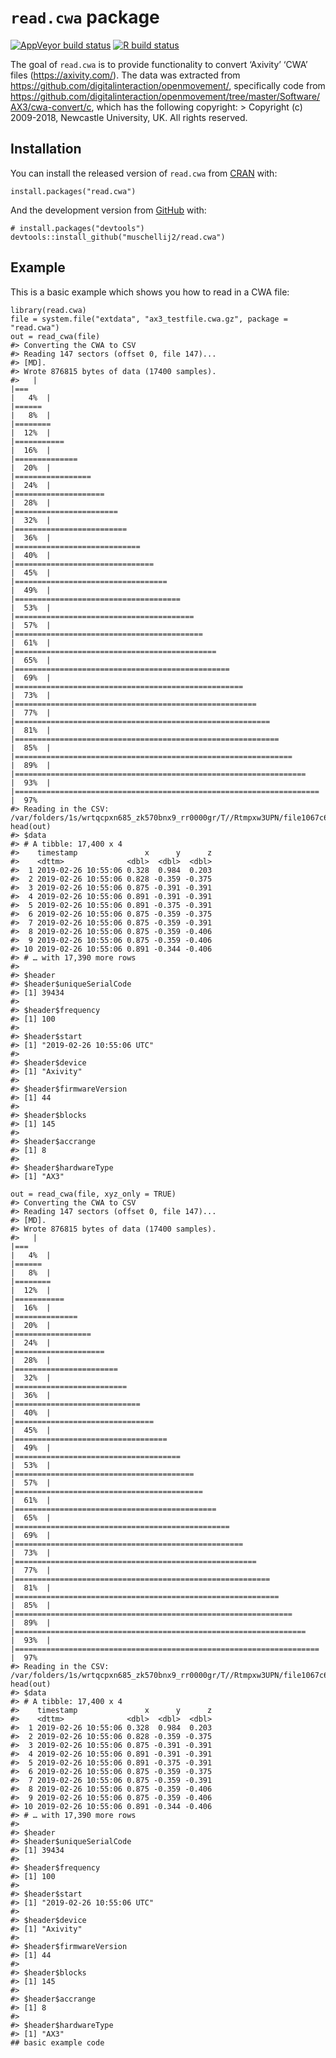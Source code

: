 
<!-- README.md is generated from README.Rmd. Please edit that file -->

`read.cwa` package
==================

<!-- badges: start -->

[![AppVeyor build
status](https://ci.appveyor.com/api/projects/status/github/muschellij2/read-cwa?branch=master&svg=true)](https://ci.appveyor.com/project/muschellij2/read-cwa)
[![R build
status](https://github.com/muschellij2/read.cwa/workflows/R-CMD-check/badge.svg)](https://github.com/muschellij2/read.cwa/actions)
<!-- badges: end -->

The goal of `read.cwa` is to provide functionality to convert ‘Axivity’
‘CWA’ files
(<a href="https://axivity.com/" class="uri">https://axivity.com/</a>).
The data was extracted from
<a href="https://github.com/digitalinteraction/openmovement/" class="uri">https://github.com/digitalinteraction/openmovement/</a>,
specifically code from
<a href="https://github.com/digitalinteraction/openmovement/tree/master/Software/AX3/cwa-convert/c" class="uri">https://github.com/digitalinteraction/openmovement/tree/master/Software/AX3/cwa-convert/c</a>,
which has the following copyright: &gt; Copyright (c) 2009-2018,
Newcastle University, UK. All rights reserved.

Installation
------------

You can install the released version of `read.cwa` from
[CRAN](https://CRAN.R-project.org) with:

    install.packages("read.cwa")

And the development version from [GitHub](https://github.com/) with:

    # install.packages("devtools")
    devtools::install_github("muschellij2/read.cwa")

Example
-------

This is a basic example which shows you how to read in a CWA file:

    library(read.cwa)
    file = system.file("extdata", "ax3_testfile.cwa.gz", package = "read.cwa")
    out = read_cwa(file)
    #> Converting the CWA to CSV
    #> Reading 147 sectors (offset 0, file 147)...
    #> [MD].
    #> Wrote 876815 bytes of data (17400 samples).
    #>   |                                                                              |===                                                                   |   4%  |                                                                              |======                                                                |   8%  |                                                                              |========                                                              |  12%  |                                                                              |===========                                                           |  16%  |                                                                              |==============                                                        |  20%  |                                                                              |=================                                                     |  24%  |                                                                              |====================                                                  |  28%  |                                                                              |=======================                                               |  32%  |                                                                              |=========================                                             |  36%  |                                                                              |============================                                          |  40%  |                                                                              |===============================                                       |  45%  |                                                                              |==================================                                    |  49%  |                                                                              |=====================================                                 |  53%  |                                                                              |========================================                              |  57%  |                                                                              |==========================================                            |  61%  |                                                                              |=============================================                         |  65%  |                                                                              |================================================                      |  69%  |                                                                              |===================================================                   |  73%  |                                                                              |======================================================                |  77%  |                                                                              |=========================================================             |  81%  |                                                                              |===========================================================           |  85%  |                                                                              |==============================================================        |  89%  |                                                                              |=================================================================     |  93%  |                                                                              |====================================================================  |  97%
    #> Reading in the CSV: /var/folders/1s/wrtqcpxn685_zk570bnx9_rr0000gr/T//Rtmpxw3UPN/file1067c689b83bb.csv
    head(out)
    #> $data
    #> # A tibble: 17,400 x 4
    #>    timestamp               x      y      z
    #>    <dttm>              <dbl>  <dbl>  <dbl>
    #>  1 2019-02-26 10:55:06 0.328  0.984  0.203
    #>  2 2019-02-26 10:55:06 0.828 -0.359 -0.375
    #>  3 2019-02-26 10:55:06 0.875 -0.391 -0.391
    #>  4 2019-02-26 10:55:06 0.891 -0.391 -0.391
    #>  5 2019-02-26 10:55:06 0.891 -0.375 -0.391
    #>  6 2019-02-26 10:55:06 0.875 -0.359 -0.375
    #>  7 2019-02-26 10:55:06 0.875 -0.359 -0.391
    #>  8 2019-02-26 10:55:06 0.875 -0.359 -0.406
    #>  9 2019-02-26 10:55:06 0.875 -0.359 -0.406
    #> 10 2019-02-26 10:55:06 0.891 -0.344 -0.406
    #> # … with 17,390 more rows
    #> 
    #> $header
    #> $header$uniqueSerialCode
    #> [1] 39434
    #> 
    #> $header$frequency
    #> [1] 100
    #> 
    #> $header$start
    #> [1] "2019-02-26 10:55:06 UTC"
    #> 
    #> $header$device
    #> [1] "Axivity"
    #> 
    #> $header$firmwareVersion
    #> [1] 44
    #> 
    #> $header$blocks
    #> [1] 145
    #> 
    #> $header$accrange
    #> [1] 8
    #> 
    #> $header$hardwareType
    #> [1] "AX3"

    out = read_cwa(file, xyz_only = TRUE)
    #> Converting the CWA to CSV
    #> Reading 147 sectors (offset 0, file 147)...
    #> [MD].
    #> Wrote 876815 bytes of data (17400 samples).
    #>   |                                                                              |===                                                                   |   4%  |                                                                              |======                                                                |   8%  |                                                                              |========                                                              |  12%  |                                                                              |===========                                                           |  16%  |                                                                              |==============                                                        |  20%  |                                                                              |=================                                                     |  24%  |                                                                              |====================                                                  |  28%  |                                                                              |=======================                                               |  32%  |                                                                              |=========================                                             |  36%  |                                                                              |============================                                          |  40%  |                                                                              |===============================                                       |  45%  |                                                                              |==================================                                    |  49%  |                                                                              |=====================================                                 |  53%  |                                                                              |========================================                              |  57%  |                                                                              |==========================================                            |  61%  |                                                                              |=============================================                         |  65%  |                                                                              |================================================                      |  69%  |                                                                              |===================================================                   |  73%  |                                                                              |======================================================                |  77%  |                                                                              |=========================================================             |  81%  |                                                                              |===========================================================           |  85%  |                                                                              |==============================================================        |  89%  |                                                                              |=================================================================     |  93%  |                                                                              |====================================================================  |  97%
    #> Reading in the CSV: /var/folders/1s/wrtqcpxn685_zk570bnx9_rr0000gr/T//Rtmpxw3UPN/file1067c64a9d172.csv
    head(out)
    #> $data
    #> # A tibble: 17,400 x 4
    #>    timestamp               x      y      z
    #>    <dttm>              <dbl>  <dbl>  <dbl>
    #>  1 2019-02-26 10:55:06 0.328  0.984  0.203
    #>  2 2019-02-26 10:55:06 0.828 -0.359 -0.375
    #>  3 2019-02-26 10:55:06 0.875 -0.391 -0.391
    #>  4 2019-02-26 10:55:06 0.891 -0.391 -0.391
    #>  5 2019-02-26 10:55:06 0.891 -0.375 -0.391
    #>  6 2019-02-26 10:55:06 0.875 -0.359 -0.375
    #>  7 2019-02-26 10:55:06 0.875 -0.359 -0.391
    #>  8 2019-02-26 10:55:06 0.875 -0.359 -0.406
    #>  9 2019-02-26 10:55:06 0.875 -0.359 -0.406
    #> 10 2019-02-26 10:55:06 0.891 -0.344 -0.406
    #> # … with 17,390 more rows
    #> 
    #> $header
    #> $header$uniqueSerialCode
    #> [1] 39434
    #> 
    #> $header$frequency
    #> [1] 100
    #> 
    #> $header$start
    #> [1] "2019-02-26 10:55:06 UTC"
    #> 
    #> $header$device
    #> [1] "Axivity"
    #> 
    #> $header$firmwareVersion
    #> [1] 44
    #> 
    #> $header$blocks
    #> [1] 145
    #> 
    #> $header$accrange
    #> [1] 8
    #> 
    #> $header$hardwareType
    #> [1] "AX3"
    ## basic example code

